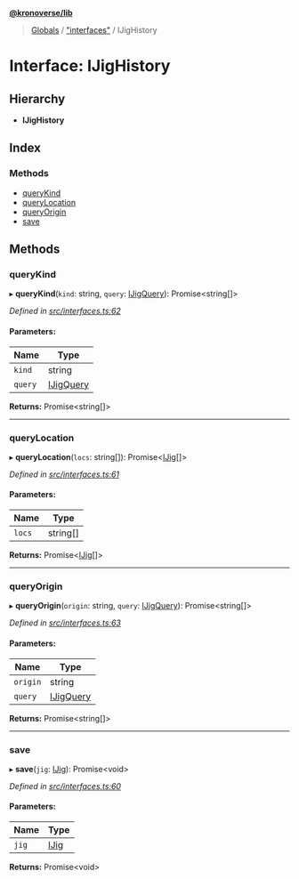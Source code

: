 **[@kronoverse/lib](../README.md)**

> [Globals](../globals.md) / ["interfaces"](../modules/_interfaces_.md) / IJigHistory

# Interface: IJigHistory

## Hierarchy

* **IJigHistory**

## Index

### Methods

* [queryKind](_interfaces_.ijighistory.md#querykind)
* [queryLocation](_interfaces_.ijighistory.md#querylocation)
* [queryOrigin](_interfaces_.ijighistory.md#queryorigin)
* [save](_interfaces_.ijighistory.md#save)

## Methods

### queryKind

▸ **queryKind**(`kind`: string, `query`: [IJigQuery](_interfaces_.ijigquery.md)): Promise\<string[]>

*Defined in [src/interfaces.ts:62](https://github.com/kronoverse-inc/krono-lib/blob/9a1373d/src/interfaces.ts#L62)*

#### Parameters:

Name | Type |
------ | ------ |
`kind` | string |
`query` | [IJigQuery](_interfaces_.ijigquery.md) |

**Returns:** Promise\<string[]>

___

### queryLocation

▸ **queryLocation**(`locs`: string[]): Promise\<[IJig](_interfaces_.ijig.md)[]>

*Defined in [src/interfaces.ts:61](https://github.com/kronoverse-inc/krono-lib/blob/9a1373d/src/interfaces.ts#L61)*

#### Parameters:

Name | Type |
------ | ------ |
`locs` | string[] |

**Returns:** Promise\<[IJig](_interfaces_.ijig.md)[]>

___

### queryOrigin

▸ **queryOrigin**(`origin`: string, `query`: [IJigQuery](_interfaces_.ijigquery.md)): Promise\<string[]>

*Defined in [src/interfaces.ts:63](https://github.com/kronoverse-inc/krono-lib/blob/9a1373d/src/interfaces.ts#L63)*

#### Parameters:

Name | Type |
------ | ------ |
`origin` | string |
`query` | [IJigQuery](_interfaces_.ijigquery.md) |

**Returns:** Promise\<string[]>

___

### save

▸ **save**(`jig`: [IJig](_interfaces_.ijig.md)): Promise\<void>

*Defined in [src/interfaces.ts:60](https://github.com/kronoverse-inc/krono-lib/blob/9a1373d/src/interfaces.ts#L60)*

#### Parameters:

Name | Type |
------ | ------ |
`jig` | [IJig](_interfaces_.ijig.md) |

**Returns:** Promise\<void>
